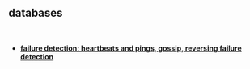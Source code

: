 ## databases

<br>

* **[failure detection: heartbeats and pings, gossip, reversing failure detection](failure_detection.pdf)**

